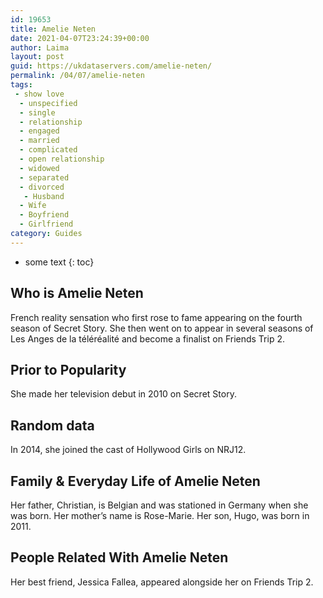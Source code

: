 ```yaml
---
id: 19653
title: Amelie Neten
date: 2021-04-07T23:24:39+00:00
author: Laima
layout: post
guid: https://ukdataservers.com/amelie-neten/
permalink: /04/07/amelie-neten
tags:
 - show love
  - unspecified
  - single
  - relationship
  - engaged
  - married
  - complicated
  - open relationship
  - widowed
  - separated
  - divorced
   - Husband
  - Wife
  - Boyfriend
  - Girlfriend
category: Guides
---
```


* some text
{: toc}


## Who is Amelie Neten
                  
                  
                  
French reality sensation who first rose to fame appearing on the fourth season of Secret Story. She then went on to appear in several seasons of Les Anges de la téléréalité and become a finalist on Friends Trip 2.
                  
              
            
              
            
                
                
                
## Prior to Popularity
                  
                  
                  
She made her television debut in 2010 on Secret Story.
                  
              
            
              
            
                
                
                
## Random data
                  
                  
                  
In 2014, she joined the cast of Hollywood Girls on NRJ12.
                  
              
            
              
            
                
                
                
## Family & Everyday Life of Amelie Neten
                  
                  
                  
Her father, Christian, is Belgian and was stationed in Germany when she was born. Her mother&#8217;s name is Rose-Marie. Her son, Hugo, was born in 2011.
                  
              
            
              
            
                
                
                
## People Related With Amelie Neten
                  
                  
                  
Her best friend, Jessica Fallea, appeared alongside her on Friends Trip 2.
                  
              
            
              
            
                
              
            
              
              
            
            
              
            
          
          
          
